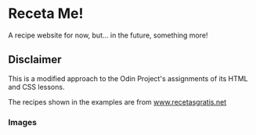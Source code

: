 # Receta Me!
A recipe website for now, but... in the future, something more!

## Disclaimer
This is a modified approach to the Odin Project's assignments of its HTML and CSS lessons.

The recipes shown in the examples are from www.recetasgratis.net

### Images

